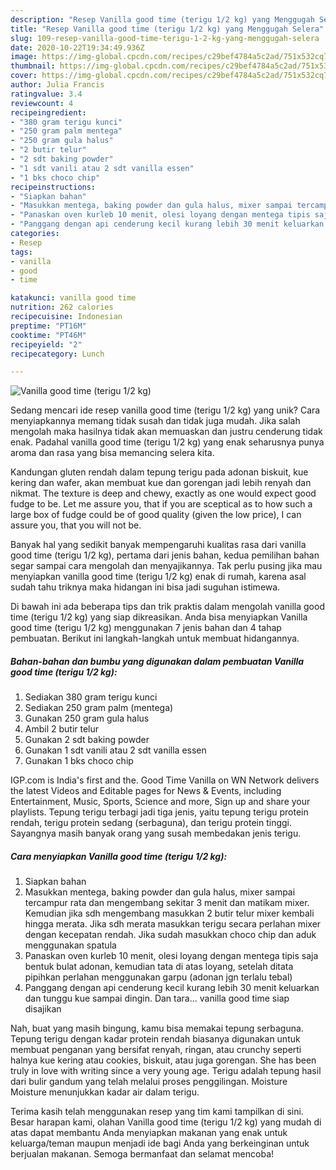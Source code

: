 ```yaml
---
description: "Resep Vanilla good time (terigu 1/2 kg) yang Menggugah Selera"
title: "Resep Vanilla good time (terigu 1/2 kg) yang Menggugah Selera"
slug: 109-resep-vanilla-good-time-terigu-1-2-kg-yang-menggugah-selera
date: 2020-10-22T19:34:49.936Z
image: https://img-global.cpcdn.com/recipes/c29bef4784a5c2ad/751x532cq70/vanilla-good-time-terigu-12-kg-foto-resep-utama.jpg
thumbnail: https://img-global.cpcdn.com/recipes/c29bef4784a5c2ad/751x532cq70/vanilla-good-time-terigu-12-kg-foto-resep-utama.jpg
cover: https://img-global.cpcdn.com/recipes/c29bef4784a5c2ad/751x532cq70/vanilla-good-time-terigu-12-kg-foto-resep-utama.jpg
author: Julia Francis
ratingvalue: 3.4
reviewcount: 4
recipeingredient:
- "380 gram terigu kunci"
- "250 gram palm mentega"
- "250 gram gula halus"
- "2 butir telur"
- "2 sdt baking powder"
- "1 sdt vanili atau 2 sdt vanilla essen"
- "1 bks choco chip"
recipeinstructions:
- "Siapkan bahan"
- "Masukkan mentega, baking powder dan gula halus, mixer sampai tercampur rata dan mengembang sekitar 3 menit dan matikam mixer. Kemudian jika sdh mengembang masukkan 2 butir telur mixer kembali hingga merata. Jika sdh merata masukkan terigu secara perlahan mixer dengan kecepatan rendah. Jika sudah masukkan choco chip dan aduk menggunakan spatula"
- "Panaskan oven kurleb 10 menit, olesi loyang dengan mentega tipis saja bentuk bulat adonan, kemudian tata di atas loyang, setelah ditata pipihkan perlahan menggunakan garpu (adonan jgn terlalu tebal)"
- "Panggang dengan api cenderung kecil kurang lebih 30 menit keluarkan dan tunggu kue sampai dingin. Dan tara... vanilla good time siap disajikan"
categories:
- Resep
tags:
- vanilla
- good
- time

katakunci: vanilla good time 
nutrition: 262 calories
recipecuisine: Indonesian
preptime: "PT16M"
cooktime: "PT46M"
recipeyield: "2"
recipecategory: Lunch

---
```



![Vanilla good time (terigu 1/2 kg)](https://img-global.cpcdn.com/recipes/c29bef4784a5c2ad/751x532cq70/vanilla-good-time-terigu-12-kg-foto-resep-utama.jpg)

Sedang mencari ide resep vanilla good time (terigu 1/2 kg) yang unik? Cara menyiapkannya memang tidak susah dan tidak juga mudah. Jika salah mengolah maka hasilnya tidak akan memuaskan dan justru cenderung tidak enak. Padahal vanilla good time (terigu 1/2 kg) yang enak seharusnya punya aroma dan rasa yang bisa memancing selera kita.

Kandungan gluten rendah dalam tepung terigu pada adonan biskuit, kue kering dan wafer, akan membuat kue dan gorengan jadi lebih renyah dan nikmat. The texture is deep and chewy, exactly as one would expect good fudge to be. Let me assure you, that if you are sceptical as to how such a large box of fudge could be of good quality (given the low price), I can assure you, that you will not be.

Banyak hal yang sedikit banyak mempengaruhi kualitas rasa dari vanilla good time (terigu 1/2 kg), pertama dari jenis bahan, kedua pemilihan bahan segar sampai cara mengolah dan menyajikannya. Tak perlu pusing jika mau menyiapkan vanilla good time (terigu 1/2 kg) enak di rumah, karena asal sudah tahu triknya maka hidangan ini bisa jadi suguhan istimewa.


Di bawah ini ada beberapa tips dan trik praktis dalam mengolah vanilla good time (terigu 1/2 kg) yang siap dikreasikan. Anda bisa menyiapkan Vanilla good time (terigu 1/2 kg) menggunakan 7 jenis bahan dan 4 tahap pembuatan. Berikut ini langkah-langkah untuk membuat hidangannya.

<!--inarticleads1-->

##### Bahan-bahan dan bumbu yang digunakan dalam pembuatan Vanilla good time (terigu 1/2 kg):

1. Sediakan 380 gram terigu kunci
1. Sediakan 250 gram palm (mentega)
1. Gunakan 250 gram gula halus
1. Ambil 2 butir telur
1. Gunakan 2 sdt baking powder
1. Gunakan 1 sdt vanili atau 2 sdt vanilla essen
1. Gunakan 1 bks choco chip


IGP.com is India&#39;s first and the. Good Time Vanilla on WN Network delivers the latest Videos and Editable pages for News &amp; Events, including Entertainment, Music, Sports, Science and more, Sign up and share your playlists. Tepung terigu terbagi jadi tiga jenis, yaitu tepung terigu protein rendah, terigu protein sedang (serbaguna), dan terigu protein tinggi. Sayangnya masih banyak orang yang susah membedakan jenis terigu. 

<!--inarticleads2-->

##### Cara menyiapkan Vanilla good time (terigu 1/2 kg):

1. Siapkan bahan
1. Masukkan mentega, baking powder dan gula halus, mixer sampai tercampur rata dan mengembang sekitar 3 menit dan matikam mixer. Kemudian jika sdh mengembang masukkan 2 butir telur mixer kembali hingga merata. Jika sdh merata masukkan terigu secara perlahan mixer dengan kecepatan rendah. Jika sudah masukkan choco chip dan aduk menggunakan spatula
1. Panaskan oven kurleb 10 menit, olesi loyang dengan mentega tipis saja bentuk bulat adonan, kemudian tata di atas loyang, setelah ditata pipihkan perlahan menggunakan garpu (adonan jgn terlalu tebal)
1. Panggang dengan api cenderung kecil kurang lebih 30 menit keluarkan dan tunggu kue sampai dingin. Dan tara... vanilla good time siap disajikan


Nah, buat yang masih bingung, kamu bisa memakai tepung serbaguna. Tepung terigu dengan kadar protein rendah biasanya digunakan untuk membuat penganan yang bersifat renyah, ringan, atau crunchy seperti halnya kue kering atau cookies, biskuit, atau juga gorengan. She has been truly in love with writing since a very young age. Terigu adalah tepung hasil dari bulir gandum yang telah melalui proses penggilingan. Moisture Moisture menunjukkan kadar air dalam terigu. 

Terima kasih telah menggunakan resep yang tim kami tampilkan di sini. Besar harapan kami, olahan Vanilla good time (terigu 1/2 kg) yang mudah di atas dapat membantu Anda menyiapkan makanan yang enak untuk keluarga/teman maupun menjadi ide bagi Anda yang berkeinginan untuk berjualan makanan. Semoga bermanfaat dan selamat mencoba!
